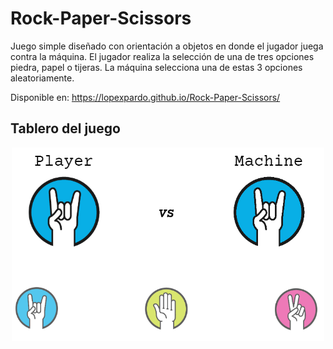 # Rock-Paper-Scissors
Juego simple diseñado con orientación a objetos en donde el jugador juega contra la máquina. 
El jugador realiza la selección de una de tres opciones piedra, papel o tijeras. 
La máquina selecciona una de estas 3 opciones aleatoriamente.

Disponible en: https://lopexpardo.github.io/Rock-Paper-Scissors/

## Tablero del juego
<p align="center">
<img src="https://github.com/LuisFelipeL/Rock-Paper-Scissors/blob/master/img/rockpaperscissors.PNG" width="500px">
</p>
